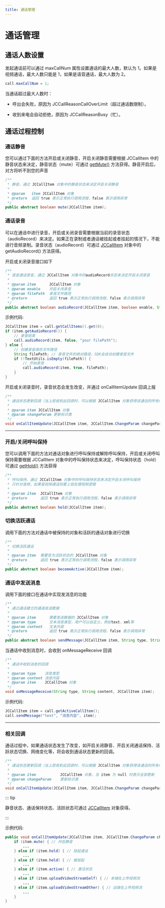 ```yaml
---
title: 通话管理
---
```

# 通话管理

## 通话人数设置

发起通话前可以通过 maxCallNum 属性设置通话的最大人数，默认为 1。如果是视频通话，最大人数只能是 1，如果是语音通话，最大人数为
2。

``````java
call.maxCallNum = 1;
``````

当通话超过最大人数时：

- 呼出会失败，原因为 JCCallReasonCallOverLimit（超过通话数限制）。

- 收到来电会自动拒绝，原因为 JCCallReasonBusy（忙）。

## 通话过程控制

### 通话静音

您可以通过下面的方法开启或关闭静音，开启关闭静音需要根据 JCCallItem 中的静音状态来决定，静音状态（mute）可通过
[getMute()](http://developer.juphoon.com/portal/reference/android/com/juphoon/cloud/JCCallItem.html#getMute--)
方法获得。静音开启后，对方将听不到您的声音

``````java
/**
 * 静音，通过 JCCallItem 对象中的静音状态来决定开启关闭静音
 *
 * @param   item JCCallItem 对象
 * @return  返回 true 表示正常执行调用流程，false 表示调用异常
 */
public abstract boolean mute(JCCallItem item);
``````

### 通话录音

可以在通话中进行录音，开启或关闭录音需要根据当前的录音状态（audioRecord）来决定。如果正在录制或者通话被挂起或者挂起的情况下，不能进行音频录制。录音状态（audioRecord）可通过
[JCCallItem](/portal/reference/V2.1/android/com/juphoon/cloud/JCCallItem.html)
对象中的 getAudioRecord() 方法获得。

开启或关闭录音接口如下

``````java
/**
 * 语音通话录音，通过 JCCallItem 对象中的audioRecord状态来决定开启关闭录音
 *
 * @param item      JCCallItem 对象
 * @param enable    开启关闭录音
 * @param filePath  录音文件路径
 * @return          返回 true 表示正常执行调用流程，false 表示调用异常
 */
public abstract boolean audioRecord(JCCallItem item, boolean enable, String filePath);
``````

示例代码:

``````java
JCCallItem item = call.getCallItems().get(0);
if (item.getAudioRecord()) {
    // 录音结束
    call.audioRecord(item, false, "your filePath");
} else {
    // 创建录音保存文件路径
    String filePath; // 录音文件的绝对路径，SDK会自动创建录音文件
    if (!TextUtils.isEmpty(filePath)) {
        // 开始录音
        call.audioRecord(item, true, filePath);
    }
}
``````

开启或关闭录音时，录音状态会发生改变，并通过 onCallItemUpdate 回调上报

``````java
/**
 * 通话状态更新回调（当上层收到此回调时，可以根据 JCCallItem 对象获得该通话的所有信息及状态，从而更新该通话相关UI）
 *
 * @param item JCCallItem 对象
 * @param changeParam 更新标识类
 */
void onCallItemUpdate(JCCallItem item, JCCallItem.ChangeParam changeParam);
``````

-----

### 开启/关闭呼叫保持

您可以调用下面的方法对通话对象进行呼叫保持或解除呼叫保持，开启或关闭呼叫保持需要根据 JCCallItem
对象中的呼叫保持状态来决定，呼叫保持状态（hold）可通过
[getHold()](/portal/reference/V2.1/android/com/juphoon/cloud/JCCallItem.html#getHold--)
方法获得

``````java
/**
 * 呼叫保持，通过 JCCallItem 对象中的呼叫保持状态来决定开启关闭呼叫保持
 * 只针对音频，如果是视频通话则要上层处理视频逻辑
 *
 * @param item  JCCallItem 对象
 * @return      返回 true 表示正常执行调用流程，false 表示调用异常
 */
public abstract boolean hold(JCCallItem item);
``````

### 切换活跃通话

调用下面的方法对通话中被保持的对象和活跃的通话对象进行切换

``````java
/**
 * 切换活跃通话
 *
 * @param item  需要变为活跃状态的 JCCallItem 对象
 * @return      返回 true 表示正常执行调用流程，false 表示调用异常
 */
public abstract boolean becomeActive(JCCallItem item);
``````

### 通话中发送消息

调用下面的接口在通话中实现发消息的功能

``````java
/**
 * 通过通话建立的通道发送数据
 *
 * @param item      需要发送数据的 JCCallItem 对象
 * @param type      文本消息类型，用户可以自定义，例如text，xml等
 * @param content   文本内容
 * @return          返回 true 表示正常执行调用流程，false 表示调用异常
 */
public abstract boolean sendMessage(JCCallItem item, String type, String content);
``````

当通话中收到消息时，会收到 onMessageReceive 回调

``````java
/**
 * 通话中收到消息的回调
 *
 * @param type    消息类型
 * @param content 消息内容
 * @param item    JCCallItem 对象
 */
void onMessageReceive(String type, String content, JCCallItem item);
``````

示例代码:

``````java
JCCallItem item = call.getActiveCallItem();
call.sendMessage("text", "消息内容", item);
``````

-----

### 相关回调

通话过程中，如果通话状态发生了改变，如开启关闭静音、开启关闭通话保持、活跃状态切换、网络变化等，将会收到通话状态更新的回调。

``````java
/**
 * 通话状态更新回调（当上层收到此回调时，可以根据 JCCallItem 对象获得该通话的所有信息及状态，从而更新该通话相关UI）
 *
 * @param item           JCCallItem 对象，当 item 为 null 时表示全部更新
 * @param changeParam    更新标识类
 */
void onCallItemUpdate(JCCallItem item, JCCallItem.ChangeParam changeParam);
``````

::: tip

静音状态、通话保持状态、活跃状态可通过
[JCCallItem](/portal/reference/V2.1/android/com/juphoon/cloud/JCCallItem.html)
对象获得。

:::

示例代码:

``````java
public void onCallItemUpdate(JCCallItem item, JCCallItem.ChangeParam changeParam) {
    if (item.mute) { // 开启静音
        ...
    } else if (item.hold) { // 挂起通话
        ...
    } else if (item.held) { // 被挂起
        ...
    } else if (item.active) { // 激活状态
        ...
    } else if (item.uploadVideoStreamSelf) { // 本端在上传视频流
        ...
    } else if (item.uploadVideoStreamOther) { // 远端在上传视频流
        ...
    }
}
``````
